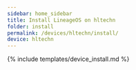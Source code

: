 ```yaml
---
sidebar: home_sidebar
title: Install LineageOS on hltechn
folder: install
permalink: /devices/hltechn/install/
device: hltechn
---
```

{% include templates/device_install.md %}
